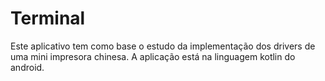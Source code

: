 # Terminal
Este aplicativo tem como base o estudo da implementação dos drivers de uma mini impresora chinesa.
A aplicação está na linguagem kotlin do android.
